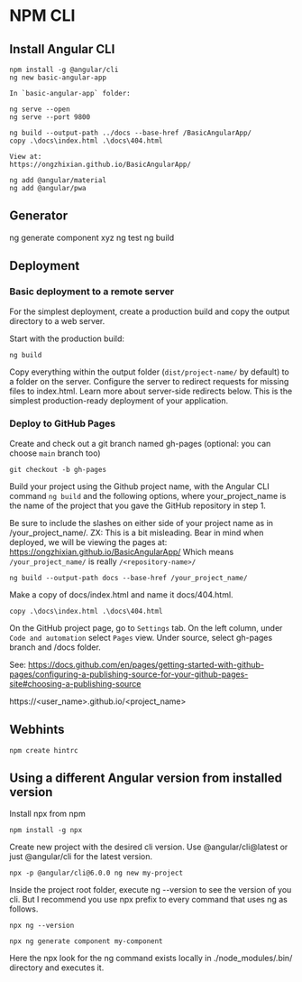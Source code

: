 # NPM CLI

## Install Angular CLI

```
npm install -g @angular/cli
ng new basic-angular-app

In `basic-angular-app` folder:

ng serve --open
ng serve --port 9800

ng build --output-path ../docs --base-href /BasicAngularApp/
copy .\docs\index.html .\docs\404.html

View at:
https://ongzhixian.github.io/BasicAngularApp/

```

``` Add support for Material and/or PWA
ng add @angular/material
ng add @angular/pwa
```

## Generator

ng generate component xyz
ng test
ng build


## Deployment

### Basic deployment to a remote server

For the simplest deployment, create a production build and copy the output directory to a web server.

Start with the production build:

`ng build`

Copy everything within the output folder (`dist/project-name/` by default) to a folder on the server.
Configure the server to redirect requests for missing files to index.html. 
Learn more about server-side redirects below.
This is the simplest production-ready deployment of your application.

### Deploy to GitHub Pages



Create and check out a git branch named gh-pages 
(optional: you can choose `main` branch too)

`git checkout -b gh-pages`

Build your project using the Github project name, with the Angular CLI command `ng build` and the following options, 
where your_project_name is the name of the project that you gave the GitHub repository in step 1.

Be sure to include the slashes on either side of your project name as in /your_project_name/.
ZX: This is a bit misleading. Bear in mind when deployed, we will be viewing the pages at:
    https://ongzhixian.github.io/BasicAngularApp/
    Which means `/your_project_name/` is really `/<repository-name>/`

`ng build --output-path docs --base-href /your_project_name/`

Make a copy of docs/index.html and name it docs/404.html.

`copy .\docs\index.html .\docs\404.html`

On the GitHub project page, go to `Settings` tab.
On the left column, under `Code and automation` select `Pages` view.
Under source, select gh-pages branch and /docs folder.
 
See: https://docs.github.com/en/pages/getting-started-with-github-pages/configuring-a-publishing-source-for-your-github-pages-site#choosing-a-publishing-source

https://<user_name>.github.io/<project_name>

## Webhints

 `npm create hintrc`

## Using a different Angular version from installed version

Install npx from npm

`npm install -g npx`

Create new project with the desired cli version. Use @angular/cli@latest or just @angular/cli for the latest version.

`npx -p @angular/cli@6.0.0 ng new my-project`

Inside the project root folder, execute ng --version to see the version of you cli. 
But I recommend you use npx prefix to every command that uses ng as follows.

`npx ng --version`

`npx ng generate component my-component`

Here the npx look for the ng command exists locally in ./node_modules/.bin/ directory and executes it.
